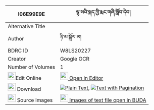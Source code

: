 |I06E99E9E|ལྷ་སའི་སྐད་ཀྱི་རྨང་གཞི་སློབ་དེབ། 
| --- | --- 
|Alternative Title |
|Author| ཉི་མ་སྒྲོལ་མ།
|BDRC ID | W8LS20227
|Creator | Google OCR
|Number of Volumes| 1
|<img width="25" src="https://img.icons8.com/color/25/000000/edit-property.png">Edit Online| [<img width="25" src="https://avatars.githubusercontent.com/u/45091458?s=200&v=4"> Open in Editor](http://editor.openpecha.org/I06E99E9E)
|<img width="25" src="https://img.icons8.com/fluent/48/000000/download-2.png"/>  Download | [![](https://img.icons8.com/color/20/000000/txt.png)Plain Text](https://github.com/Openpecha/I06E99E9E/releases/download/v2/lhasa_i_ke_kyi_mangshyi_lobdeb_plain_I06E99E9E.zip), [![](https://img.icons8.com/color/20/000000/txt.png)Text with Pagination](https://github.com/Openpecha/I06E99E9E/releases/download/v2/lhasa_i_ke_kyi_mangshyi_lobdeb_pages_I06E99E9E.zip)
|<img width="25" src="https://img.icons8.com/plasticine/100/000000/pictures-folder.png"/>  Source Images | [<img width="25" src="https://library.bdrc.io/icons/BUDA-small.svg"> Images of text file open in BUDA](https://library.bdrc.io/show/bdr:W8LS20227)